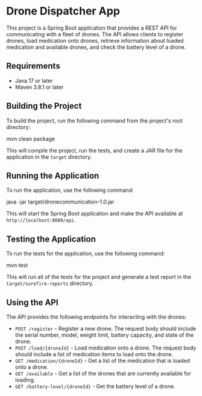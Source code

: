 # Drone Dispatcher App

This project is a Spring Boot application that provides a REST API for communicating with a fleet of drones. The API allows clients to register drones, load medication onto drones, retrieve information about loaded medication and available drones, and check the battery level of a drone.

## Requirements

- Java 17 or later
- Maven 3.8.1 or later

## Building the Project

To build the project, run the following command from the project's root directory:

mvn clean package

This will compile the project, run the tests, and create a JAR file for the application in the `target` directory.

## Running the Application

To run the application, use the following command:

java -jar target/dronecommunication-1.0.jar

This will start the Spring Boot application and make the API available at `http://localhost:8080/api`.

## Testing the Application

To run the tests for the application, use the following command:

mvn test


This will run all of the tests for the project and generate a test report in the `target/surefire-reports` directory.

## Using the API

The API provides the following endpoints for interacting with the drones:

- `POST /register` - Register a new drone. The request body should include the serial number, model, weight limit, battery capacity, and state of the drone.
- `POST /load/{droneId}` - Load medication onto a drone. The request body should include a list of medication items to load onto the drone.
- `GET /medication/{droneId}` - Get a list of the medication that is loaded onto a drone.
- `GET /available` - Get a list of the drones that are currently available for loading.
- `GET /battery-level/{droneId}` - Get the battery level of a drone.

